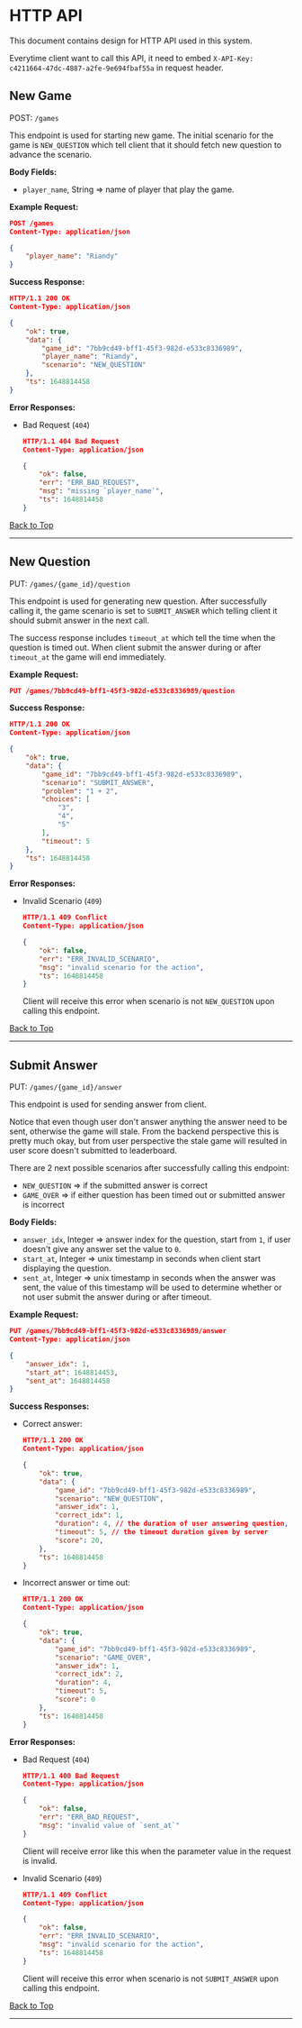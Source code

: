 # HTTP API

This document contains design for HTTP API used in this system.

Everytime client want to call this API, it need to embed `X-API-Key: c4211664-47dc-4887-a2fe-9e694fbaf55a` in request header.

## New Game

POST: `/games`

This endpoint is used for starting new game. The initial scenario for the game is `NEW_QUESTION` which tell client that it should fetch new question to advance the scenario.

**Body Fields:**

- `player_name`, String => name of player that play the game.

**Example Request:**

```json
POST /games
Content-Type: application/json

{
    "player_name": "Riandy"
}
```

**Success Response:**

```json
HTTP/1.1 200 OK
Content-Type: application/json

{
    "ok": true,
    "data": {
        "game_id": "7bb9cd49-bff1-45f3-982d-e533c8336989",
        "player_name": "Riandy",
        "scenario": "NEW_QUESTION"
    },
    "ts": 1648814458
}
```

**Error Responses:**

- Bad Request (`404`)

    ```json
    HTTP/1.1 404 Bad Request
    Content-Type: application/json

    {
        "ok": false,
        "err": "ERR_BAD_REQUEST",
        "msg": "missing `player_name`",
        "ts": 1648814458
    }
    ```


[Back to Top](#http-api)

---

## New Question

PUT: `/games/{game_id}/question`

This endpoint is used for generating new question. After successfully calling it, the game scenario is set to `SUBMIT_ANSWER` which telling client it should submit answer in the next call.

The success response includes `timeout_at` which tell the time when the question is timed out. When client submit the answer during or after `timeout_at` the game will end immediately.

**Example Request:**

```json
PUT /games/7bb9cd49-bff1-45f3-982d-e533c8336989/question
```

**Success Response:**

```json
HTTP/1.1 200 OK
Content-Type: application/json

{
    "ok": true,
    "data": {
        "game_id": "7bb9cd49-bff1-45f3-982d-e533c8336989",
        "scenario": "SUBMIT_ANSWER",
        "problem": "1 + 2",
        "choices": [
            "3",
            "4",
            "5"
        ],
        "timeout": 5
    },
    "ts": 1648814458
}
```

**Error Responses:**

- Invalid Scenario (`409`)

    ```json
    HTTP/1.1 409 Conflict
    Content-Type: application/json

    {
        "ok": false,
        "err": "ERR_INVALID_SCENARIO",
        "msg": "invalid scenario for the action",
        "ts": 1648814458
    }
    ```

    Client will receive this error when scenario is not `NEW_QUESTION` upon calling this endpoint.

[Back to Top](#http-api)

---

## Submit Answer

PUT: `/games/{game_id}/answer`

This endpoint is used for sending answer from client.

Notice that even though user don't answer anything the answer need to be sent, otherwise the game will stale. From the backend perspective this is pretty much okay, but from user perspective the stale game will resulted in user score doesn't submitted to leaderboard.

There are 2 next possible scenarios after successfully calling this endpoint:

- `NEW_QUESTION` => if the submitted answer is correct
- `GAME_OVER` => if either question has been timed out or submitted answer is incorrect 

**Body Fields:**

- `answer_idx`, Integer => answer index for the question, start from `1`, if user doesn't give any answer set the value to `0`.
- `start_at`, Integer => unix timestamp in seconds when client start displaying the question.
- `sent_at`, Integer => unix timestamp in seconds when the answer was sent, the value of this timestamp will be used to determine whether or not user submit the answer during or after timeout.

**Example Request:**

```json
PUT /games/7bb9cd49-bff1-45f3-982d-e533c8336989/answer
Content-Type: application/json

{
    "answer_idx": 1,
    "start_at": 1648814453,
    "sent_at": 1648814458
}
```

**Success Responses:**

- Correct answer:

    ```json
    HTTP/1.1 200 OK
    Content-Type: application/json

    {
        "ok": true,
        "data": {
            "game_id": "7bb9cd49-bff1-45f3-982d-e533c8336989",
            "scenario": "NEW_QUESTION",
            "answer_idx": 1,
            "correct_idx": 1,
            "duration": 4, // the duration of user answering question, calculated from sent_at - start_at
            "timeout": 5, // the timeout duration given by server
            "score": 20,
        },
        "ts": 1648814458
    }
    ```

- Incorrect answer or time out:

    ```json
    HTTP/1.1 200 OK
    Content-Type: application/json

    {
        "ok": true,
        "data": {
            "game_id": "7bb9cd49-bff1-45f3-982d-e533c8336989",
            "scenario": "GAME_OVER",
            "answer_idx": 1,
            "correct_idx": 2,
            "duration": 4,
            "timeout": 5,
            "score": 0
        },
        "ts": 1648814458
    }
    ```

**Error Responses:**

- Bad Request (`404`)

    ```json
    HTTP/1.1 400 Bad Request
    Content-Type: application/json

    {
        "ok": false,
        "err": "ERR_BAD_REQUEST",
        "msg": "invalid value of `sent_at`"
    }
    ```

    Client will receive error like this when the parameter value in the request is invalid.

- Invalid Scenario (`409`)

    ```json
    HTTP/1.1 409 Conflict
    Content-Type: application/json

    {
        "ok": false,
        "err": "ERR_INVALID_SCENARIO",
        "msg": "invalid scenario for the action",
        "ts": 1648814458
    }
    ```

    Client will receive this error when scenario is not `SUBMIT_ANSWER` upon calling this endpoint.

[Back to Top](#http-api)

---